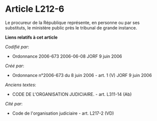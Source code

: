 # Article L212-6

Le procureur de la République représente, en personne ou par ses substituts, le ministère public près le tribunal de grande
instance.

**Liens relatifs à cet article**

_Codifié par_:

  - Ordonnance 2006-673 2006-06-08 JORF 9 juin 2006

_Créé par_:

  - Ordonnance n°2006-673 du 8 juin 2006 - art. 1 (V) JORF 9 juin 2006

_Anciens textes_:

  - CODE DE L'ORGANISATION JUDICIAIRE. - art. L311-14 (Ab)

_Cité par_:

  - Code de l'organisation judiciaire - art. L217-2 (VD)
